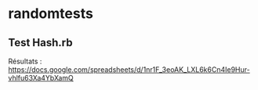 # randomtests 
## Test Hash.rb
Résultats : https://docs.google.com/spreadsheets/d/1nr1F_3eoAK_LXL6k6Cn4Ie9Hur-vhlfu63Xa4YbXamQ
